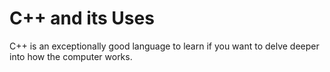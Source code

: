# C++ and its Uses

C++ is an exceptionally good language to learn if you want to delve deeper into how the computer works.
